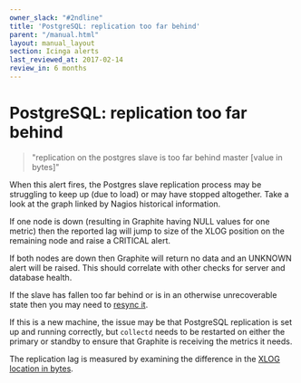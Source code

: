 ```yaml
---
owner_slack: "#2ndline"
title: 'PostgreSQL: replication too far behind'
parent: "/manual.html"
layout: manual_layout
section: Icinga alerts
last_reviewed_at: 2017-02-14
review_in: 6 months
---
```


# PostgreSQL: replication too far behind

> "replication on the postgres slave is too far behind master [value in bytes]"

When this alert fires, the Postgres slave replication process may be
struggling to keep up (due to load) or may have stopped altogether. Take
a look at the graph linked by Nagios historical information.

If one node is down (resulting in Graphite having NULL values for one
metric) then the reported lag will jump to size of the XLOG position on
the remaining node and raise a CRITICAL alert.

If both nodes are down then Graphite will return no data and an UNKNOWN
alert will be raised. This should correlate with other checks for server
and database health.

If the slave has fallen too far behind or is in an otherwise
unrecoverable state then you may need to [resync
it](/manual/setup-postgresql-replication.html#syncing-a-standby).

If this is a new machine, the issue may be that PostgreSQL replication
is set up and running correctly, but `collectd` needs to be restarted on
either the primary or standby to ensure that Graphite is receiving the
metrics it needs.

The replication lag is measured by examining the difference in the [XLOG
location in
bytes](https://wiki.postgresql.org/wiki/Streaming_Replication).

